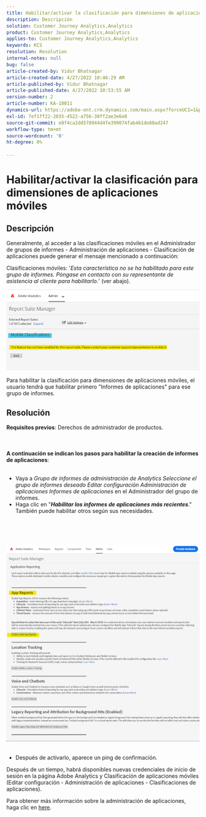 ```yaml
---
title: Habilitar/activar la clasificación para dimensiones de aplicaciones móviles
description: Descripción
solution: Customer Journey Analytics,Analytics
product: Customer Journey Analytics,Analytics
applies-to: Customer Journey Analytics,Analytics
keywords: KCS
resolution: Resolution
internal-notes: null
bug: false
article-created-by: Vidur Bhatnagar
article-created-date: 4/27/2022 10:46:29 AM
article-published-by: Vidur Bhatnagar
article-published-date: 4/27/2022 10:53:55 AM
version-number: 2
article-number: KA-18011
dynamics-url: https://adobe-ent.crm.dynamics.com/main.aspx?forceUCI=1&pagetype=entityrecord&etn=knowledgearticle&id=431a6949-17c6-ec11-a7b6-0022480a10ee
exl-id: 7ef1ff22-2035-4522-a756-30ff2ae3e6e8
source-git-commit: e8f4ca2dd578944d4fe399074fab461de88ad247
workflow-type: tm+mt
source-wordcount: '0'
ht-degree: 0%

---
```


# Habilitar/activar la clasificación para dimensiones de aplicaciones móviles

## Descripción


Generalmente, al acceder a las clasificaciones móviles en el Administrador de grupos de informes - Administración de aplicaciones - Clasificación de aplicaciones puede generar el mensaje mencionado a continuación:

Clasificaciones móviles: &#39;*Esta característica no se ha habilitado para este grupo de informes. Póngase en contacto con su representante de asistencia al cliente para habilitarlo.*&#39; (ver abajo).

![](assets/___461a6949-17c6-ec11-a7b6-0022480a10ee___.png)

Para habilitar la clasificación para dimensiones de aplicaciones móviles, el usuario tendrá que habilitar primero &quot;Informes de aplicaciones&quot; para ese grupo de informes.


## Resolución

<b>Requisitos previos</b>: Derechos de administrador de productos.<br><br> <br><br><b>A continuación se indican los pasos para habilitar la creación de informes de aplicaciones</b>: <br><br>
- Vaya a *Grupo de informes de administración de Analytics Seleccione el grupo de informes deseado Editar configuración Administración de aplicaciones Informes de aplicaciones* en el Administrador del grupo de informes.
- Haga clic en &quot;<b>*Habilitar los informes de aplicaciones más recientes</b>*.&quot; También puede habilitar otros según sus necesidades.

<br><br> <br><br>![](assets/0ae3ca9c-b68f-ec11-b400-00224804a35d.png)
 
- Después de activarlo, aparece un ping de confirmación.


Después de un tiempo, habrá disponibles nuevas credenciales de inicio de sesión en la página Adobe Analytics y Clasificación de aplicaciones móviles (Editar configuración - Administración de aplicaciones - Clasificaciones de aplicaciones).

Para obtener más información sobre la administración de aplicaciones, haga clic en [here](https://nam04.safelinks.protection.outlook.com/?url=https%3A%2F%2Fexperienceleague.adobe.com%2Fdocs%2Fanalytics%2Fadmin%2Fadmin-tools%2Fmobile-management.html%3Flang%3Den&amp;amp;data=04%7C01%7Cnilotpalb%40adobe.com%7C3c1d5032d121424be46208d9f1d8905c%7Cfa7b1b5a7b34438794aed2c178decee1%7C0%7C0%7C637806734700482559%7CUnknown%7CTWFpbGZsb3d8eyJWIjoiMC4wLjAwMDAiLCJQIjoiV2luMzIiLCJBTiI6Ik1haWwiLCJXVCI6Mn0%3D%7C3000&amp;amp;sdata=uxWerDD%2FHHZVSk%2B6eY0p2czXyW3BtXq75lRarjebwak%3D&amp;amp;reserved=0 "Haga clic en el siguiente vínculo: https://experienceleague.adobe.com/docs/analytics/admin/admin-tools/mobile-management.html?lang=en").
